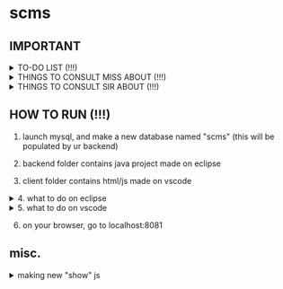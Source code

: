 # scms

## IMPORTANT

<details>
<summary>TO-DO LIST (!!!)</summary>

1. **crud**
    * **c**reate ✅
        * we can create entries in category, customer, and product
        * orders are still broken..... 
    * **r**ead
        * figure out a searchbar ❗
    * **u**pdate ❓
    * **d**elete ❓
2. **orders:**
    * The problem here is i cant figure out how to work with dates :L
    * client
        * OrderShow ❓
        * OrderAdd ❓
    * back-end
        * Save function in orderscontroller ❓
        * Builder for gson/json edit to be compatible converting back and forth ❓
            * there should be no concatenated anything in builder bc it wont be able to convert back from gson to java
3. **Form authentication**
    * Find a way to make a restriction on the forms
    * columns cant be empty etc etc
    * preferably figure out how to bootstrap ur way into it?
    * https://getbootstrap.com/docs/5.0/forms/overview/

</details>

<details>
<summary>THINGS TO CONSULT MISS ABOUT (!!!)</summary>

1. how our backend and client works
    * backend thats built on spring framework that is connected to a mysql db
    * client that runs on react and js
2. incompatibility with the java tutorial she showed
    * java & jdbc vs. java spring framework & mysql
    * wrong understanding that we needed a .sql file to have a working backend?
    * rather, we are connected to sql already
3. we're following the oop that our other major is talking about
4. ensure that she knows there is mysql involved
    * we dont have a specific .sql file, BUT we are working with sql
    * the only thing that needs to be done is make a scms db in mysql
    * then our backend will handle the rest

</details>

<details>
<summary>THINGS TO CONSULT SIR ABOUT (!!!)</summary>

1. ung id system ang gulo :l
2. ung orders, how to work w/ date?
    * how to have a form input for date? and how to convert that into smth that the backend can use???
    * how to work with the builder + controller?
3. additionally, how to work with arrays sa render product?
    * e.g. in categories, show localhost:8080, the array of products under a category
    * how to render that?

</details>

## HOW TO RUN (!!!)

1. launch mysql, and make a new database named "scms" (this will be populated by ur backend)

2. backend folder contains java project made on eclipse

3. client folder contains html/js made on vscode

<details>
<summary>4. what to do on eclipse</summary>

    1. import as project the backend to eclipse
    
    2. within eclipse, in src/main/resources/application.properties,
    change the necessary info to match ur sql settings

    3. run 'program.java' within the backend project on eclipse

</details>

<details>
<summary>5. what to do on vscode</summary>

    1. add the client folder to ur vscode workspace

    2. make sure that your terminal is set to the client folder directory
        * e.g. your terminal should look like this:
    ```
    E:\Programming\github\scms\client> []     <= this thing is ur cursor
    ```

    3. on your terminal, run this:
    ```
    ./node_modules/.bin/webpack serve --mode development
    ``` 
</details>

6. on your browser, go to localhost:8081

## misc.
<details>
<summary>making new "show" js</summary>

1. import the ff:

```
import React, { useState, useEffect } from "react";
```

2. make the necessary function with the following syntax:
```
export default function functionName() {}
```

3. declare the const variables needed:

```
1. empty array containing a variable 'object', and a function 'setObject' to change it: 
const [object, setObject] = useState([]);
\\e.g.
const [products, setProducts] = useState([]);

2. url
const urlObject = "http://localhost:8080/api/object"
\\note: this was declared in eclipse

\\e.g.
const urlProducts = "http://localhost:8080/api/products";
```

4. declare use effect and load object:

```
useEffect(() => {
        loadProducts()
    }, []); //function called only once

    function loadProducts() {
        // Step 1: Call the urlProducts URL
        fetch(urlProducts)
            .then(response => response.json())
            .then(data => {
                // Step 2: Given the json response, load it to products variable
                setProducts(data.products);
            })
            .catch((error) => {
            });
    }
```

5. render products code

```
function renderObject() {
    if (objects.length > 0) {
        return (
            <div>
                {
                    objects.map((o) => {
                        return(
                            <div>
                                <h2>{o.name}</h2>
                                    <h5>ID: {o.id}</h5>
                                    <h5>PRICE: {o.price}</h5>
                                    <h5>CATEGORY: {o.category}</h5>
                            </div>
                        )
                    })
                }
            </div>
        )
    } else {
        return (
            <h2>
                No Products Foud
            </h2>
        )
    }
}
```

6. the final return
```
return(
    <div>
        <h1>
                My List of Objects
        </h1>

        {renderObject()}
    </div>
)
```

7. add the save function on ur java file in eclipse

```
@RequestMapping(
	value= {"","/"},
	method=RequestMethod.POST,
	produces=MediaType.APPLICATION_JSON_VALUE)
@CrossOrigin(origins="*")
public String save(@RequestBody String payload) {
	Gson gson = new Gson();
	HashMap<String,Object> data = new HashMap<String,Object>();
	data = gson.fromJson(payload, data.getClass());
	
    Datatype attribute = data.get("attribute").toDataType();
		
	Object o = new Object();
	o.setAttribute(firstNattributeame);
		
	objectRepository.save(o);
	return " { \"message\": \"ok\" } ";
}
```

8. reset ur backend (stop running, then run again)
</details>